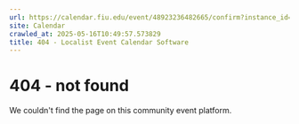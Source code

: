 ```yaml
---
url: https://calendar.fiu.edu/event/48923236482665/confirm?instance_id=48923236483690&return=https%3A%2F%2Fcalendar.fiu.edu%2Fcalendar
site: Calendar
crawled_at: 2025-05-16T10:49:57.573829
title: 404 - Localist Event Calendar Software
---
```


# 404 - not found
We couldn't find the page on this community event platform.

